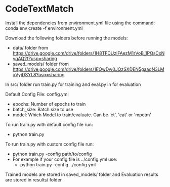 # CodeTextMatch

Install the dependencies from environment.yml file using the command:
conda env create -f environment.yml

Download the following folders before running the models:

- data/ folder from https://drive.google.com/drive/folders/1H8TFDUzIFAezM1rVoB_1PQsCxNyqAQ2f?usp=sharing
- saved_models/ folder from https://drive.google.com/drive/folders/1EQwDw0JQzSXDEN5gaadN3LMxVyjDSYL8?usp=sharing

In src/ folder run train.py for training and eval.py in for evaluation

Default Config File: config.yml

- epochs: Number of epochs to train
- batch_size: Batch size to use
- model: Which Model to train/evaluate. Can be 'ct', 'cat' or 'mpctm'

To run train.py with default config file run:
- python train.py

To run train.py with custom config file run:
- python train.py -config path/to/config
- For example if your config file is ../config.yml use:
    - python train.py -config ../config.yml

Trained models are stored in saved_models/ folder and Evaluation results are stored in results/ folder